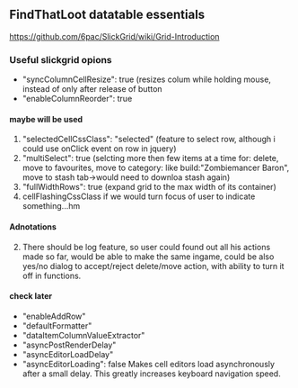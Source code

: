 ## FindThatLoot datatable essentials

https://github.com/6pac/SlickGrid/wiki/Grid-Introduction

### Useful slickgrid opions
- "syncColumnCellResize": true  (resizes colum while holding mouse, instead of only after release of button
- "enableColumnReorder": true

#### maybe will be used
1. "selectedCellCssClass": "selected"  (feature to select row, although i could use onClick event on row in jquery)
1. "multiSelect": true (selcting more then few items at a time for: delete, move to favourites, move to category: like build:"Zombiemancer Baron", move to stash tab->would need to downloa stash again)
1. "fullWidthRows": true (expand grid to the max width of its container)
1. cellFlashingCssClass if we would turn focus of user to indicate something...hm

#### Adnotations
2) There should be log feature, so user could found out all his actions made so far, would be able to make the same ingame, could be also yes/no dialog to accept/reject delete/move action, with ability to turn it off in functions.


#### check later
- "enableAddRow"
- "defaultFormatter"
- "dataItemColumnValueExtractor"
- "asyncPostRenderDelay"
- "asyncEditorLoadDelay"
- "asyncEditorLoading":	false	Makes cell editors load asynchronously after a small delay. This greatly increases keyboard navigation speed.
